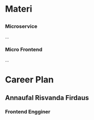 # Materi

##

### Microservice

...

### Micro Frontend

...

# Career Plan

## Annaufal Risvanda Firdaus

### Frontend Engginer
